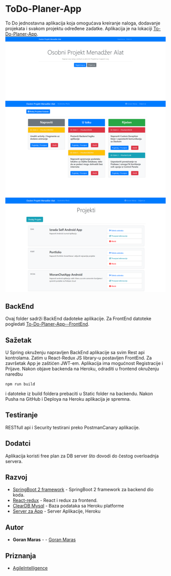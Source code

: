 # ToDo-Planer-App

To Do jednostavna aplikacija koja omogućava kreiranje naloga, dodavanje projekata i svakom projektu određene zadatke.
Aplikacija je na lokaciji [To-Do-Planer-App](https://todo-planer-goranm.herokuapp.com/). 
![SLIKA](https://github.com/goranmaras/ToDo-Paner-App-FrontEnd/blob/master/Izrezak.PNG)
![SLIKA](https://github.com/goranmaras/ToDo-Planer-App/blob/master/ZaGitToDOapp12.PNG)
![SLIKA](https://github.com/goranmaras/ToDo-Planer-App/blob/master/ZaGitToDOapp11.PNG)

## BackEnd

Ovaj folder sadrži BackEnd dadoteke aplikacije.
Za FrontEnd datoteke pogledati [To-Do-Planer-App--FrontEnd](https://github.com/goranmaras/ToDo-Paner-App-FrontEnd). 

## Sažetak 

U Spring okruženju napravljen BackEnd aplikacije sa svim Rest api kontrolama. Zatim u React-Redux JS library-u postavljen
FrontEnd. Za završetak App je zaštićen JWT-em. Aplikacija ima mogućnost Registracije i Prijave. Nakon objave backenda na Heroku,
odraditi u frontend okruženju naredbu

```
npm run build
```
i datoteke iz build foldera prebaciti u Static folder na backendu. Nakon Pusha na GitHub i Deploya na Heroku aplikacija je spremna.


## Testiranje

RESTfull api i Security testirani preko PostmanCanary aplikacije.

## Dodatci

Aplikacija koristi free plan za DB server što dovodi do čestog overloadnja servera. 

## Razvoj

* [SpringBoot 2 framework](https://spring.io/projects/spring-boot) - SpringBoot 2 framework za backend dio koda. 
* [React-redux](https://reactjs.org/) - React i redux za frontend.
* [ClearDB Mysql](https://www.cleardb.com/dashboard?source=MEUxQjUwMkQzMUIwRDk4RTZFQkVENjBBRkVCMDczQzg=&nav-data=eyJhcHBuYW1lIjoidG9kby1wbGFuZXItZ29yYW5tIiwiYWRkb24iOiJDbGVhckRCIE15U1FMIElnbml0ZSIsImFkZG9ucyI6W3siY3VycmVudCI6dHJ1ZSwiaWNvbiI6Imh0dHBzOi8vYWRkb25zLmhlcm9rdS5jb20vcHJvdmlkZXIvYWRkb25zL2NsZWFyZGIvaWNvbnMvbWVudS9wcm9jZXNzZWQucG5nIiwic2x1ZyI6ImNsZWFyZGI6aWduaXRlIiwibmFtZSI6IkNsZWFyREIgTXlTUUwifV19) - Baza podataka sa Heroku platforme
* [Server za App](https://dashboard.heroku.com/login) - Server Aplikacije, Heroku

## Autor

* **Goran Maras** - - [Goran Maras](https://github.com/goranmaras)


## Priznanja

* [AgileIntelligence](https://github.com/AgileIntelligence)


